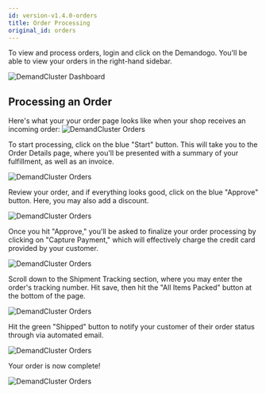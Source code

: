 ```yaml
---
id: version-v1.4.0-orders
title: Order Processing
original_id: orders
---
```

    
To view and process orders, login and click on the Demandogo. You'll be able to view your orders in the right-hand sidebar.

![](/assets/admin-dashboard-orders.png "DemandCluster Dashboard")

## Processing an Order

Here's what your your order page looks like when your shop receives an incoming order:
![](/assets/admin-dashboard-orders-page.png "DemandCluster Orders")

To start processing, click on the blue "Start" button. This will take you to the Order Details page, where you'll be presented with a summary of your fulfillment, as well as an invoice.

![](/assets/admin-order-details.png "DemandCluster Orders")

Review your order, and if everything looks good, click on the blue "Approve" button. Here, you may also add a discount.

![](/assets/admin-dashboard-order-fulfillment-2.png "DemandCluster Orders")

Once you hit "Approve," you'll be asked to finalize your order processing by clicking on "Capture Payment," which will effectively charge the credit card provided by your customer.

![](/assets/admin-dashboard-order-fulfillment-3.png "DemandCluster Orders")

Scroll down to the Shipment Tracking section, where you may enter the order's tracking number. Hit save, then hit the "All Items Packed" button at the bottom of the page.

![](/assets/admin-dashboard-order-fulfillment-4.png "DemandCluster Orders")

Hit the green "Shipped" button to notify your customer of their order status through via automated email.

![](/assets/admin-dashboard-order-fulfillment-5.png "DemandCluster Orders")

Your order is now complete!

![](/assets/admin-dashboard-order-fulfillment-6.png "DemandCluster Orders")
